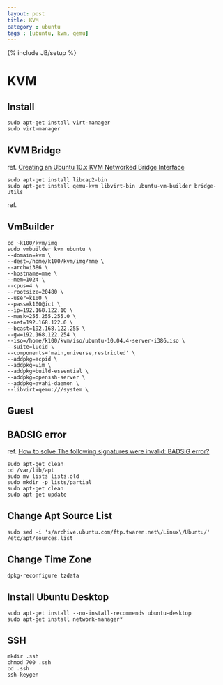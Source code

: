```yaml
---
layout: post
title: KVM
category : ubuntu
tags : [ubuntu, kvm, qemu]
---
```

{% include JB/setup %}

# KVM

## Install

    sudo apt-get install virt-manager
    sudo virt-manager


## KVM Bridge
ref. [Creating an Ubuntu 10.x KVM Networked Bridge Interface](http://www.techotopia.com/index.php/Creating_an_Ubuntu_10.x_KVM_Networked_Bridge_Interface)

    sudo apt-get install libcap2-bin
    sudo apt-get install qemu-kvm libvirt-bin ubuntu-vm-builder bridge-utils

ref. [](http://sealmemory.blogspot.tw/2012/03/ubuntu-linux-kvm.html)

## VmBuilder

    cd ~k100/kvm/img
    sudo vmbuilder kvm ubuntu \
    --domain=kvm \
    --dest=/home/k100/kvm/img/mme \
    --arch=i386 \
    --hostname=mme \
    --mem=1024 \
    --cpus=4 \
    --rootsize=20480 \
    --user=k100 \
    --pass=k100@ict \
    --ip=192.168.122.10 \
    --mask=255.255.255.0 \
    --net=192.168.122.0 \
    --bcast=192.168.122.255 \
    --gw=192.168.122.254 \
    --iso=/home/k100/kvm/iso/ubuntu-10.04.4-server-i386.iso \
    --suite=lucid \
    --components='main,universe,restricted' \
    --addpkg=acpid \
    --addpkg=vim \
    --addpkg=build-essential \
    --addpkg=openssh-server \
    --addpkg=avahi-daemon \
    --libvirt=qemu:///system \

## Guest

## BADSIG error
ref. [How to solve The following signatures were invalid: BADSIG error?](http://www.maketecheasier.com/solve-badsig-error-in-ubuntu/2012/01/13)

    sudo apt-get clean 
    cd /var/lib/apt 
    sudo mv lists lists.old 
    sudo mkdir -p lists/partial 
    sudo apt-get clean 
    sudo apt-get update

## Change Apt Source List
    sudo sed -i 's/archive.ubuntu.com/ftp.twaren.net\/Linux\/Ubuntu/' /etc/apt/sources.list

## Change Time Zone

    dpkg-reconfigure tzdata

## Install Ubuntu Desktop
    sudo apt-get install --no-install-recommends ubuntu-desktop
    sudo apt-get install network-manager*

## SSH

    mkdir .ssh
    chmod 700 .ssh
    cd .ssh
    ssh-keygen


